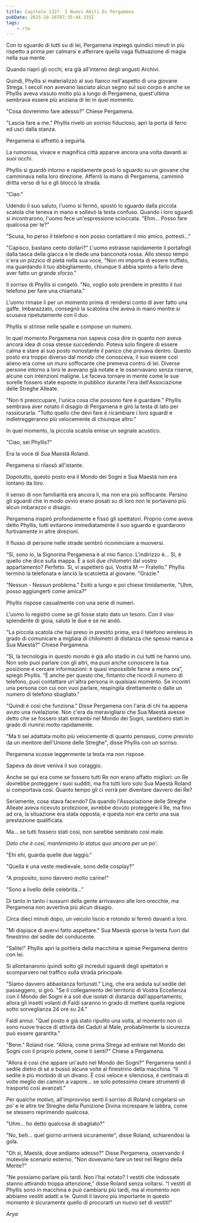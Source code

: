 ```yaml
---
title: Capitolo 1327- I Nuovi Abiti Di Pergamena
pubDate: 2025-10-16T07:35:44.335Z
tags:
    - rtw
---
```



Con lo sguardo di tutti su di lei, Pergamena impiegò quindici minuti in più rispetto a prima per calmarsi e afferrare quella vaga fluttuazione di magia nella sua mente.


Quando riaprì gli occhi, era già all'interno degli angusti Archivi.


Quindi, Phyllis si materializzò al suo fianco nell'aspetto di una giovane Strega. I secoli non avevano lasciato alcun segno sul suo corpo e anche se Phyllis aveva vissuto molto più a lungo di Pergamena, quest'ultima sembrava essere più anziana di lei in quel momento.


"Cosa dovremmo fare adesso?" Chiese Pergamena.


"Lascia fare a me." Phyllis rivelò un sorriso fiducioso, aprì la porta di ferro ed uscì dalla stanza.


Pergamena si affrettò a seguirla.


La rumorosa, vivace e magnifica città apparve ancora una volta davanti ai suoi occhi.


Phyllis si guardò intorno e rapidamente posò lo sguardo su un giovane che camminava nella loro direzione. Afferrò la mano di Pergamena, camminò dritta verso di lui e gli bloccò la strada.


“Ciao."


Udendo il suo saluto, l'uomo si fermò, spostò lo sguardo dalla piccola scatola che teneva in mano e sollevò la testa confuso. Quando i loro sguardi si incontrarono, l'uomo fece un'espressione scioccata. "Ehm… Posso fare qualcosa per te?”


"Scusa, ho perso il telefono e non posso contattare il mio amico, potresti..."


"Capisco, bastano cento dollari?" L'uomo estrasse rapidamente il portafogli dalla tasca della giacca e le diede una banconota rossa. Allo stesso tempo c'era un pizzico di pietà nella sua voce, "Non mi importa di essere truffato, ma guardando il tuo abbigliamento, chiunque ti abbia spinto a farlo deve aver fatto un grande sforzo."


Il sorriso di Phyllis si congelò. "No, voglio solo prendere in prestito il tuo telefono per fare una chiamata."


L'uomo rimase lì per un momento prima di rendersi conto di aver fatto una gaffe. Imbarazzato, consegnò la scatolina che aveva in mano mentre si scusava ripetutamente con il duo.


Phyllis si strinse nelle spalle e compose un numero.


In quel momento Pergamena non sapeva cosa dire in quanto non aveva ancora idea di cosa stesse succedendo. Poteva solo fingere di essere calma e stare al suo posto nonostante il panico che provava dentro. Questo posto era troppo diverso dal mondo che conosceva, il suo essere così alieno era come un muro soffocante che premeva contro di lei. Diverse persone intorno a loro le avevano già notate e le osservavano senza riserve, alcune con intenzioni maligne. Le faceva tornare in mente come le sue sorelle fossero state esposte in pubblico durante l'era dell'Associazione delle Streghe Alleate.


"Non ti preoccupare, l'unica cosa che possono fare è guardare." Phyllis sembrava aver notato il disagio di Pergamena e girò la testa di lato per rassicurarla. "Tutto quello che devi fare è ricambiare i loro sguardi e indietreggeranno più velocemente di chiunque altro."


In quel momento, la piccola scatola emise un segnale acustico.


"Ciao, sei Phyllis?"


Era la voce di Sua Maestà Roland.


Pergamena si rilassò all'istante.


Dopotutto, questo posto era il Mondo dei Sogni e Sua Maestà non era lontano da loro.


Il senso di non familiarità era ancora lì, ma non era più soffocante. Persino gli sguardi che in modo ovvio erano posati su di loro non le portavano più alcun imbarazzo o disagio.


Pergamena inspirò profondamente e fissò gli spettatori. Proprio come aveva detto Phyllis, tutti evitarono immediatamente il suo sguardo e guardarono furtivamente in altre direzioni.


Il flusso di persone nelle strade sembrò ricominciare a muoversi.


“Sì, sono io, la Signorina Pergamena è al mio fianco. L'indirizzo è... Sì, è quello che dice sulla mappa. È a soli due chilometri dal vostro appartamento? Perfetto. Sì, vi aspetterò qui, Vostra M — Fratello." Phyllis terminò la telefonata e lanciò la scatoletta al giovane. "Grazie."


"Nessun - Nessun problema." Esitò a lungo e poi chiese timidamente, "Uhm, posso aggiungerti come amica?"


Phyllis rispose casualmente con una serie di numeri.


L'uomo lo registrò come se gli fosse stato dato un tesoro. Con il viso splendente di gioia, salutò le due e se ne andò.


"La piccola scatola che hai preso in prestito prima, era il telefono wireless in grado di comunicare a migliaia di chilometri di distanza che spesso manca a Sua Maestà?" Chiese Pergamena.


“Sì, la tecnologia in questo mondo è già allo stadio in cui tutti ne hanno uno. Non solo puoi parlare con gli altri, ma puoi anche conoscere la tua posizione e cercare informazioni: è quasi impossibile farne a meno ora”, spiegò Phyllis. “È anche per questo che, fintanto che ricordi il numero di telefono, puoi contattare un'altra persona in qualsiasi momento. Se incontri una persona con cui non vuoi parlare, respingila direttamente o dalle un numero di telefono sbagliato."


"Quindi è così che funziona." Disse Pergamena con l'aria di chi ha appena avuto una rivelazione. Non c'era da meravigliarsi che Sua Maestà avesse detto che se fossero stati entrambi nel Mondo dei Sogni, sarebbero stati in grado di riunirsi molto rapidamente.


"Ma ti sei adattata molto più velocemente di quanto pensassi, come previsto da un mentore dell'Unione delle Streghe", disse Phyllis con un sorriso.


Pergamena scosse leggermente la testa ma non rispose.


Sapeva da dove veniva il suo coraggio.


Anche se qui era come se fossero tutti Re non erano affatto migliori: un Re dovrebbe proteggere i suoi sudditi, ma fra tutti loro solo Sua Maestà Roland si comportava così. Quanto tempo gli ci vorrà per diventare davvero dei Re?


Seriamente, cosa stava facendo? Da quando l'Associazione delle Streghe Alleate aveva ricevuto protezione, avrebbe dovuto proteggere il Re, ma fino ad ora, la situazione era stata opposta, e questa non era certo una sua prestazione qualificata.


Ma... se tutti fossero stati così, non sarebbe sembrato così male.


<em>Dato che è così, manteniamo lo status quo ancora per un po'.</em>






"Ehi ehi, guarda quelle due laggiù."


"Quella è una veste medievale, sono delle cosplay?"


"A proposito, sono davvero molto carine!"


"Sono a livello delle celebrità..."


Di tanto in tanto i sussurri della gente arrivavano alle loro orecchie, ma Pergamena non avvertiva più alcun disagio.


Circa dieci minuti dopo, un veicolo liscio e rotondo si fermò davanti a loro.


"Mi dispiace di avervi fatto aspettare." Sua Maestà sporse la testa fuori dal finestrino del sedile del conducente.


"Salite!" Phyllis aprì la portiera della macchina e spinse Pergamena dentro con lei.


Si allontanarono quindi sotto gli increduli sguardi degli spettatori e scomparvero nel traffico sulla strada principale.


"Siamo davvero abbastanza fortunati." Ling, che era seduta sul sedile del passeggero, si girò. "Se il collegamento del territorio di Vostra Eccellenza con il Mondo dei Sogni è a soli due isolati di distanza dall'appartamento, allora gli insetti volanti di Faldi saranno in grado di mettere quella regione sotto sorveglianza 24 ore su 24."


Faldi annuì. "Quel posto è già stato ripulito una volta, al momento non ci sono nuove tracce di attività dei Caduti al Male, probabilmente la sicurezza può essere garantita."


"Bene." Roland rise. "Allora, come prima Strega ad entrare nel Mondo dei Sogni con il proprio potere, come ti senti?" Chiese a Pergamena.


"Allora è così che appare un'auto nel Mondo dei Sogni?" Pergamena sentì il sedile dietro di sé e bussò alcune volte al finestrino della macchina. “Il sedile è più morbido di un divano. È così veloce e silenziosa, è centinaia di volte meglio dei camion a vapore... se solo potessimo creare strumenti di trasporto così avanzati."


Per qualche motivo, all'improvviso sentì il sorriso di Roland congelarsi un po' e le altre tre Streghe della Punizione Divina increspare le labbra, come se stessero reprimendo qualcosa.


"Uhm... ho detto qualcosa di sbagliato?"


"No, beh... quel giorno arriverà sicuramente", disse Roland, schiarendosi la gola.


"Oh sì, Maestà, dove andiamo adesso?" Disse Pergamena, osservando il mutevole scenario esterno, "Non dovevamo fare un test nel Regno della Mente?"


"Ne possiamo parlare più tardi. Non l'hai notato? I vestiti che indossate stanno attirando troppa attenzione,” disse Roland senza voltarsi. “I vestiti di Phyllis sono in macchina e può cambiarsi più tardi, ma al momento non abbiamo vestiti adatti a te. Quindi il lavoro più importante in questo momento è sicuramente quello di procurarti un nuovo set di vestiti!”


<em>Arya</em>




                                


                                



